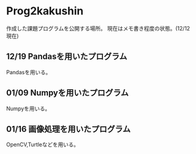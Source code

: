 # Prog2kakushin
作成した課題プログラムを公開する場所。
現在はメモ書き程度の状態。(12/12現在)
## 12/19 Pandasを用いたプログラム
Pandasを用いる。
## 01/09 Numpyを用いたプログラム
Numpyを用いる。
## 01/16 画像処理を用いたプログラム
OpenCV,Turtleなどを用いる。
